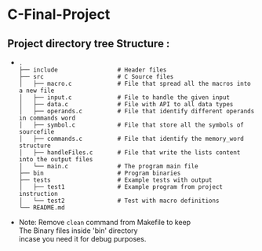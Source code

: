 # C-Final-Project

## Project directory tree Structure :

-
    ```
    .
    ├── include                 # Header files
    ├── src                     # C Source files
    │   ├── macro.c             # File that spread all the macros into a new file
    │   ├── input.c             # File to handle the given input
    │   ├── data.c              # File with API to all data types
    │   ├── operands.c          # File that identify different operands in commands word
    │   ├── symbol.c            # File that store all the symbols of sourcefile
    │   ├── commands.c          # File that identify the memory_word structure
    │   ├── handleFiles.c       # File that write the lists content into the output files
    │   └── main.c              # The program main file
    ├── bin                     # Program binaries
    ├── tests                   # Example tests with output
    │   ├── test1               # Example program from project instruction
    │   └── test2               # Test with macro definitions
    └── README.md
    ```
- Note: Remove ```clean``` command from Makefile to keep\
    The Binary files inside 'bin' directory\
    incase you need it for debug purposes.

